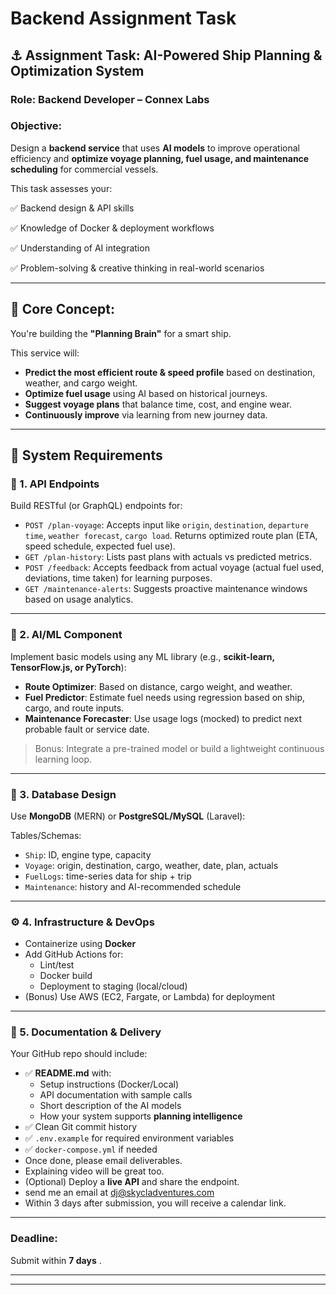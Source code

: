 # Backend **Assignment Task**

## ⚓️ **Assignment Task: AI-Powered Ship Planning & Optimization System**

### Role: Backend Developer – Connex Labs

### Objective:

Design a **backend service** that uses **AI models** to improve operational efficiency and **optimize voyage planning, fuel usage, and maintenance scheduling** for commercial vessels.

This task assesses your:

✅ Backend design & API skills

✅ Knowledge of Docker & deployment workflows

✅ Understanding of AI integration

✅ Problem-solving & creative thinking in real-world scenarios

---

## 🚀 **Core Concept:**

You're building the **"Planning Brain"** for a smart ship.

This service will:

- **Predict the most efficient route & speed profile** based on destination, weather, and cargo weight.
- **Optimize fuel usage** using AI based on historical journeys.
- **Suggest voyage plans** that balance time, cost, and engine wear.
- **Continuously improve** via learning from new journey data.

---

## 🔧 **System Requirements**

### 📘 1. API Endpoints

Build RESTful (or GraphQL) endpoints for:

- `POST /plan-voyage`: Accepts input like `origin`, `destination`, `departure time`, `weather forecast`, `cargo load`. Returns optimized route plan (ETA, speed schedule, expected fuel use).
- `GET /plan-history`: Lists past plans with actuals vs predicted metrics.
- `POST /feedback`: Accepts feedback from actual voyage (actual fuel used, deviations, time taken) for learning purposes.
- `GET /maintenance-alerts`: Suggests proactive maintenance windows based on usage analytics.

---

### 🧠 2. AI/ML Component

Implement basic models using any ML library (e.g., **scikit-learn, TensorFlow.js, or PyTorch**):

- **Route Optimizer**: Based on distance, cargo weight, and weather.
- **Fuel Predictor**: Estimate fuel needs using regression based on ship, cargo, and route inputs.
- **Maintenance Forecaster**: Use usage logs (mocked) to predict next probable fault or service date.

> Bonus: Integrate a pre-trained model or build a lightweight continuous learning loop.
> 

---

### 💾 3. Database Design

Use **MongoDB** (MERN) or **PostgreSQL/MySQL** (Laravel):

Tables/Schemas:

- `Ship`: ID, engine type, capacity
- `Voyage`: origin, destination, cargo, weather, date, plan, actuals
- `FuelLogs`: time-series data for ship + trip
- `Maintenance`: history and AI-recommended schedule

---

### ⚙️ 4. Infrastructure & DevOps

- Containerize using **Docker**
- Add GitHub Actions for:
    - Lint/test
    - Docker build
    - Deployment to staging (local/cloud)
- (Bonus) Use AWS (EC2, Fargate, or Lambda) for deployment

---

### 🧾 5. Documentation & Delivery

Your GitHub repo should include:

- ✅ **README.md** with:
    - Setup instructions (Docker/Local)
    - API documentation with sample calls
    - Short description of the AI models
    - How your system supports **planning intelligence**
- ✅ Clean Git commit history
- ✅ `.env.example` for required environment variables
- ✅ `docker-compose.yml` if needed
- Once done, please email deliverables.
- Explaining video will be great too.
- (Optional) Deploy a **live API** and share the endpoint.
- send me an email at dj@skycladventures.com
- Within 3 days after submission, you will receive a calendar link.

---

### **Deadline:**

Submit within **7 days** .

---



---


